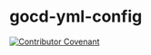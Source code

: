 # gocd-yml-config

[![Contributor Covenant](https://img.shields.io/badge/Contributor%20Covenant-v1.4%20adopted-ff69b4.svg)](CODE_OF_CONDUCT.md)
